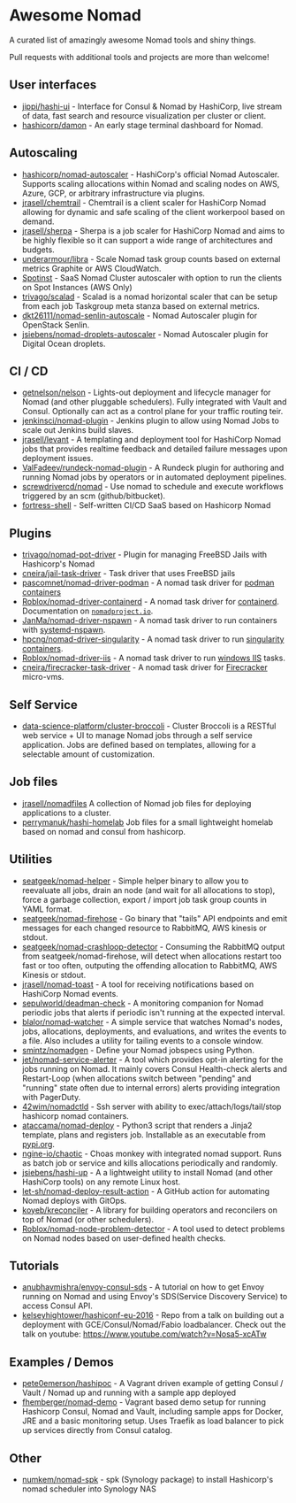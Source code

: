 # Awesome Nomad

A curated list of amazingly awesome Nomad tools and shiny things.

Pull requests with additional tools and projects are more than welcome!

## User interfaces

- [jippi/hashi-ui](https://github.com/jippi/hashi-ui) - Interface for Consul & Nomad by HashiCorp, live stream of data, fast search and resource visualization per cluster or client.
- [hashicorp/damon](https://github.com/hashicorp/damon) - An early stage terminal dashboard for Nomad.

## Autoscaling

- [hashicorp/nomad-autoscaler](https://github.com/hashicorp/nomad-autoscaler/) - HashiCorp's official Nomad Autoscaler. Supports scaling allocations within Nomad and scaling nodes on AWS, Azure, GCP, or arbitrary infrastructure via plugins.
- [jrasell/chemtrail](https://github.com/jrasell/chemtrail) - Chemtrail is a client scaler for HashiCorp Nomad allowing for dynamic and safe scaling of the client workerpool based on demand.
- [jrasell/sherpa](https://github.com/jrasell/sherpa) - Sherpa is a job scaler for HashiCorp Nomad and aims to be highly flexible so it can support a wide range of architectures and budgets.
- [underarmour/libra](https://github.com/underarmour/libra) - Scale Nomad task group counts based on external metrics Graphite or AWS CloudWatch.
- [Spotinst](https://help.spotinst.com/hc/en-us/articles/115005038289-Nomad-Container-Management-) - SaaS Nomad Cluster autoscaler with option to run the clients on Spot Instances (AWS Only)
- [trivago/scalad](https://github.com/trivago/scalad) - Scalad is a nomad horizontal scaler that can be setup from each job Taskgroup meta stanza based on external metrics.
- [dkt26111/nomad-senlin-autoscale](https://github.com/dkt26111/nomad-senlin-autoscaler) - Nomad Autoscaler plugin for OpenStack Senlin.
- [jsiebens/nomad-droplets-autoscaler](https://github.com/jsiebens/nomad-droplets-autoscaler) - Nomad Autoscaler plugin for Digital Ocean droplets.

## CI / CD

- [getnelson/nelson](https://getnelson.io/) - Lights-out deployment and lifecycle manager for Nomad (and other pluggable schedulers). Fully integrated with Vault and Consul. Optionally can act as a control plane for your traffic routing teir.
- [jenkinsci/nomad-plugin](https://github.com/jenkinsci/nomad-plugin) - Jenkins plugin to allow using Nomad Jobs to scale out Jenkins build slaves.
- [jrasell/levant](https://github.com/jrasell/levant) - A templating and deployment tool for HashiCorp Nomad jobs that provides realtime feedback and detailed failure messages upon deployment issues.
- [ValFadeev/rundeck-nomad-plugin](https://github.com/ValFadeev/rundeck-nomad-plugin) - A Rundeck plugin for authoring and running Nomad jobs by operators or in automated deployment pipelines.
- [screwdrivercd/nomad](http://screwdriver.cd/) - Use nomad to schedule and execute workflows triggered by an scm (github/bitbucket).
- [fortress-shell](https://github.com/fortress-shell/fortress-shell) - Self-written CI/CD SaaS based on Hashicorp Nomad

## Plugins

- [trivago/nomad-pot-driver](https://github.com/trivago/nomad-pot-driver) - Plugin for managing FreeBSD Jails with Hashicorp's Nomad
- [cneira/jail-task-driver](https://github.com/cneira/jail-task-driver) - Task driver that uses FreeBSD jails
- [pascomnet/nomad-driver-podman](https://github.com/pascomnet/nomad-driver-podman) - A nomad task driver for [podman containers](https://podman.io)
- [Roblox/nomad-driver-containerd](https://github.com/Roblox/nomad-driver-containerd) - A nomad task driver for [containerd](https://containerd.io). Documentation on [`nomadproject.io`](https://www.nomadproject.io/docs/drivers/external/containerd).
- [JanMa/nomad-driver-nspawn](https://github.com/JanMa/nomad-driver-nspawn) - A nomad task driver to run containers with [systemd-nspawn](https://www.freedesktop.org/software/systemd/man/systemd-nspawn.html).
- [hpcng/nomad-driver-singularity](https://github.com/hpcng/nomad-driver-singularity) - A nomad task driver to run [singularity containers](https://github.com/sylabs/singularity).
- [Roblox/nomad-driver-iis](https://github.com/Roblox/nomad-driver-iis) - A nomad task driver to run [windows IIS](https://www.iis.net/) tasks.
- [cneira/firecracker-task-driver](https://github.com/cneira/firecracker-task-driver) - A nomad task driver for [Firecracker](https://firecracker-microvm.github.io/) micro-vms.

## Self Service

- [data-science-platform/cluster-broccoli](https://github.com/data-science-platform/cluster-broccoli) - Cluster Broccoli is a RESTful web service + UI to manage Nomad jobs through a self service application. Jobs are defined based on templates, allowing for a selectable amount of customization.

## Job files

- [jrasell/nomadfiles](https://github.com/jrasell/nomadfiles) A collection of Nomad job files for deploying applications to a cluster.
- [perrymanuk/hashi-homelab](https://github.com/perrymanuk/hashi-homelab) Job files for a small lightweight homelab based on nomad and consul from hashicorp.

## Utilities

- [seatgeek/nomad-helper](https://github.com/seatgeek/nomad-helper) - Simple helper binary to allow you to reevaluate all jobs, drain an node (and wait for all allocations to stop), force a garbage collection, export / import job task group counts in YAML format.
- [seatgeek/nomad-firehose](https://github.com/seatgeek/nomad-firehose) - Go binary that "tails" API endpoints and emit messages for each changed resource to RabbitMQ, AWS kinesis or stdout.
- [seatgeek/nomad-crashloop-detector](https://github.com/seatgeek/nomad-crashloop-detector) - Consuming the RabbitMQ output from seatgeek/nomad-firehose, will detect when allocations restart too fast or too often, outputing the offending allocation to RabbitMQ, AWS Kinesis or stdout.
- [jrasell/nomad-toast](https://github.com/jrasell/nomad-toast) - A tool for receiving notifications based on HashiCorp Nomad events.
- [sepulworld/deadman-check](https://github.com/sepulworld/deadman-check) - A monitoring companion for Nomad periodic jobs that alerts if periodic isn't running at the expected interval.
- [blalor/nomad-watcher](https://github.com/blalor/nomad-watcher) - A simple service that watches Nomad's nodes, jobs, allocations, deployments, and evaluations, and writes the events to a file. Also includes a utility for tailing events to a console window.
- [smintz/nomadgen](https://github.com/smintz/nomadgen) - Define your Nomad jobspecs using Python.
- [jet/nomad-service-alerter](https://github.com/jet/nomad-service-alerter) - A tool which provides opt-in alerting for the jobs running on Nomad. It mainly covers Consul Health-check alerts and Restart-Loop (when allocations switch between "pending" and "running" state often due to internal errors) alerts providing integration with PagerDuty.
- [42wim/nomadctld](https://github.com/42wim/nomadctld) - Ssh server with ability to exec/attach/logs/tail/stop hashicorp nomad containers.
- [ataccama/nomad-deploy](https://github.com/ataccama/nomad-deploy) - Python3 script that renders a Jinja2 template, plans and registers job. Installable as an executable from [pypi.org](https://pypi.org/project/nomad-deploy/).
- [ngine-io/chaotic](https://github.com/ngine-io/chaotic) - Choas monkey with integrated nomad support. Runs as batch job or service and kills allocations periodically and randomly.
- [jsiebens/hashi-up](https://github.com/jsiebens/hashi-up) - A a lightweight utility to install Nomad (and other HashiCorp tools) on any remote Linux host.
- [let-sh/nomad-deploy-result-action](https://github.com/let-sh/nomad-deploy-result-action) - A GitHub action for automating Nomad deploys with GitOps.
- [koyeb/kreconciler](https://github.com/koyeb/kreconciler) - A library for building operators and reconcilers on top of Nomad (or other schedulers).
- [Roblox/nomad-node-problem-detector](https://github.com/Roblox/nomad-node-problem-detector) - A tool used to detect problems on Nomad nodes based on user-defined health checks.

## Tutorials

- [anubhavmishra/envoy-consul-sds](https://github.com/anubhavmishra/envoy-consul-sds) - A tutorial on how to get Envoy running on Nomad and using Envoy's SDS(Service Discovery Service) to access Consul API.
- [kelseyhightower/hashiconf-eu-2016](https://github.com/kelseyhightower/hashiconf-eu-2016) - Repo from a talk on building out a deployment with GCE/Consul/Nomad/Fabio loadbalancer. Check out the talk on youtube: https://www.youtube.com/watch?v=Nosa5-xcATw

## Examples / Demos

- [pete0emerson/hashipoc](https://github.com/pete0emerson/hashipoc) - A Vagrant driven example of getting Consul / Vault / Nomad up and running with a sample app deployed
- [fhemberger/nomad-demo](https://github.com/fhemberger/nomad-demo) - Vagrant based demo setup for running Hashicorp Consul, Nomad and Vault, including sample apps for Docker, JRE and a basic monitoring setup. Uses Traefik as load balancer to pick up services directly from Consul catalog.

## Other

- [numkem/nomad-spk](https://github.com/numkem/nomad-spk) - spk (Synology package) to install Hashicorp's nomad scheduler into Synology NAS
